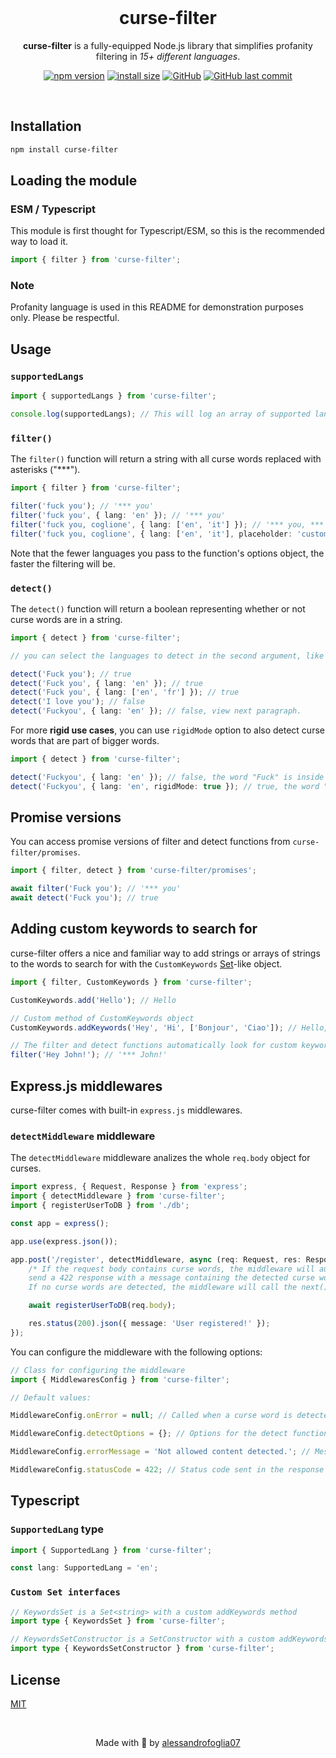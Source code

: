 <div align='center'>

<br>

# **curse-filter**

**curse-filter** is a fully-equipped Node.js library that simplifies profanity filtering in _15+ different languages_.

[![npm version](https://img.shields.io/npm/v/curse-filter.svg?style=flat-square)](https://www.npmjs.org/package/curse-filter)
[![install size](https://packagephobia.com/badge?p=curse-filter@latest)](https://packagephobia.com/result?p=curse-filter@latest)
[![GitHub](https://img.shields.io/github/license/alessandrofoglia07/curse-filter)](https://github.com/alessandrofoglia07/curse-filter/blob/main/LICENSE)
[![GitHub last commit](https://img.shields.io/github/last-commit/alessandrofoglia07/curse-filter)](https://github.com/alessandrofoglia07/curse-filter)

<br>
</div>

## Installation

```bash
npm install curse-filter
```

## Loading the module

### ESM / Typescript

This module is first thought for Typescript/ESM, so this is the recommended way to load it.

```typescript
import { filter } from 'curse-filter';
```

### Note

Profanity language is used in this README for demonstration purposes only. Please be respectful.

## Usage

### **`supportedLangs`**

```typescript
import { supportedLangs } from 'curse-filter';

console.log(supportedLangs); // This will log an array of supported languages
```

### **`filter()`**

The `filter()` function will return a string with all curse words replaced with asterisks ("\*\*\*").

```typescript
import { filter } from 'curse-filter';

filter('fuck you'); // '*** you'
filter('fuck you', { lang: 'en' }); // '*** you'
filter('fuck you, coglione', { lang: ['en', 'it'] }); // '*** you, ***'
filter('fuck you, coglione', { lang: ['en', 'it'], placeholder: 'customPlaceholder' }); // 'customPlaceholder you, customPlaceholder'
```

Note that the fewer languages you pass to the function's options object, the faster the filtering will be.

### **`detect()`**

The `detect()` function will return a boolean representing whether or not curse words are in a string.

```typescript
import { detect } from 'curse-filter';

// you can select the languages to detect in the second argument, like in the `filter()` function

detect('Fuck you'); // true
detect('Fuck you', { lang: 'en' }); // true
detect('Fuck you', { lang: ['en', 'fr'] }); // true
detect('I love you'); // false
detect('Fuckyou', { lang: 'en' }); // false, view next paragraph.
```

For more **rigid use cases**, you can use `rigidMode` option to also detect curse words that are part of bigger words.

```typescript
import { detect } from 'curse-filter';

detect('Fuckyou', { lang: 'en' }); // false, the word "Fuck" is inside of a bigger word: "Fuckyou"
detect('Fuckyou', { lang: 'en', rigidMode: true }); // true, the word "Fuck" is detected even if part of a bigger word
```

## **Promise versions**

You can access promise versions of filter and detect functions from `curse-filter/promises`.

```ts
import { filter, detect } from 'curse-filter/promises';

await filter('Fuck you'); // '*** you'
await detect('Fuck you'); // true
```

## **Adding custom keywords to search for**

curse-filter offers a nice and familiar way to add strings or arrays of strings to the words to search for with the `CustomKeywords` [Set](https://developer.mozilla.org/en-US/docs/Web/JavaScript/Reference/Global_Objects/Set)-like object.

```ts
import { filter, CustomKeywords } from 'curse-filter';

CustomKeywords.add('Hello'); // Hello

// Custom method of CustomKeywords object
CustomKeywords.addKeywords('Hey', 'Hi', ['Bonjour', 'Ciao']); // Hello, Hey, Hi, Bonjour, Ciao

// The filter and detect functions automatically look for custom keywords added to the object
filter('Hey John!'); // '*** John!'
```

## **Express.js middlewares**

curse-filter comes with built-in `express.js` middlewares.

### **`detectMiddleware`** middleware

The `detectMiddleware` middleware analizes the whole `req.body` object for curses.

```ts
import express, { Request, Response } from 'express';
import { detectMiddleware } from 'curse-filter';
import { registerUserToDB } from './db';

const app = express();

app.use(express.json());

app.post('/register', detectMiddleware, async (req: Request, res: Response) => {
    /* If the request body contains curse words, the middleware will automatically 
    send a 422 response with a message containing the detected curse words.
    If no curse words are detected, the middleware will call the next() function. */

    await registerUserToDB(req.body);

    res.status(200).json({ message: 'User registered!' });
});
```

You can configure the middleware with the following options:

```ts
// Class for configuring the middleware
import { MiddlewaresConfig } from 'curse-filter';

// Default values:

MiddlewareConfig.onError = null; // Called when a curse word is detected, before sending the response

MiddlewareConfig.detectOptions = {}; // Options for the detect function

MiddlewareConfig.errorMessage = 'Not allowed content detected.'; // Message sent in the response

MiddlewareConfig.statusCode = 422; // Status code sent in the response
```

## **Typescript**

### **`SupportedLang` type**

```typescript
import { SupportedLang } from 'curse-filter';

const lang: SupportedLang = 'en';
```

### **`Custom Set interfaces`**

```ts
// KeywordsSet is a Set<string> with a custom addKeywords method
import type { KeywordsSet } from 'curse-filter';
```

```ts
// KeywordsSetConstructor is a SetConstructor with a custom addKeywords method
import type { KeywordsSetConstructor } from 'curse-filter';
```

## License

[MIT](https://github.com/alessandrofoglia07/curse-filter/blob/main/LICENSE)

<br>

<div align='center'>

Made with 💜 by [alessandrofoglia07](https://github.com/alessandrofoglia07)

</div>
